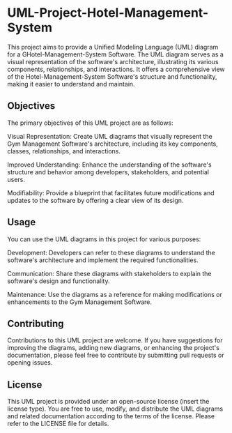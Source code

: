 # UML-Project-Hotel-Management-System

This project aims to provide a Unified Modeling Language (UML) diagram for a GHotel-Management-System Software. The UML diagram serves as a visual representation of the software's architecture, illustrating its various components, relationships, and interactions. It offers a comprehensive view of the Hotel-Management-System Software's structure and functionality, making it easier to understand and maintain.

## Objectives

The primary objectives of this UML project are as follows:

Visual Representation: Create UML diagrams that visually represent the Gym Management Software's architecture, including its key components, classes, relationships, and interactions.

Improved Understanding: Enhance the understanding of the software's structure and behavior among developers, stakeholders, and potential users.

Modifiability: Provide a blueprint that facilitates future modifications and updates to the software by offering a clear view of its design.


## Usage
You can use the UML diagrams in this project for various purposes:

Development: Developers can refer to these diagrams to understand the software's architecture and implement the required functionalities.

Communication: Share these diagrams with stakeholders to explain the software's design and functionality.

Maintenance: Use the diagrams as a reference for making modifications or enhancements to the Gym Management Software.

## Contributing
Contributions to this UML project are welcome. If you have suggestions for improving the diagrams, adding new diagrams, or enhancing the project's documentation, please feel free to contribute by submitting pull requests or opening issues.

## License
This UML project is provided under an open-source license (insert the license type). You are free to use, modify, and distribute the UML diagrams and related documentation according to the terms of the license. Please refer to the LICENSE file for details.
